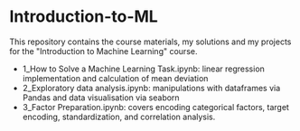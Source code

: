 # Introduction-to-ML
This repository contains the course materials, my solutions and my projects for the "Introduction to Machine Learning" course.

- 1_How to Solve a Machine Learning Task.ipynb: linear regression implementation and calculation of mean deviation
- 2_Exploratory data analysis.ipynb: manipulations with dataframes via Pandas and data visualisation via seaborn
- 3_Factor Preparation.ipynb: covers encoding categorical factors, target encoding, standardization, and correlation analysis.
